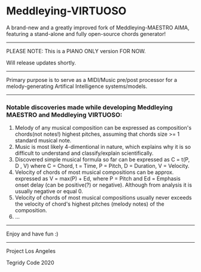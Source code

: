 # Meddleying-VIRTUOSO
A brand-new and a greatly improved fork of Meddleying-MAESTRO AIMA, featuring a stand-alone and fully open-source chords generator!

***

PLEASE NOTE: This is a PIANO ONLY version FOR NOW.

Will release updates shortly.

***

Primary purpose is to serve as a MIDI/Music pre/post processor for a melody-generating Artifical Intelligence systems/models.

***

### Notable discoveries made while developing Meddleying MAESTRO and Meddleying VIRTUOSO:

1) Melody of any musical composition can be expressed as composition's chords(not notes!) highest pitches, assuming that chords size >= 1 standard musical note.
2) Music is most likely 4-dimentional in nature, which explains why it is so difficult to understand and classify/explain scientifically.
3) Discovered simple musical formula so far can be expressed as C = t(P, D , V) where C = Chord, t = Time, P = Pitch, D = Duration, V = Velocity.
4) Velocity of chords of most musical compositions can be approx. expressed as V = max(P) + Ed, where P = Pitch and Ed = Emphasis onset delay (can be positive(?) or negative). Although from analysis it is usually negative or equal 0.
5) Velocity of chords of most musical compositions usually never exceeds the velocity of chord's highest pitches (melody notes) of the composition.
6) ...

***

Enjoy and have fun :)

***

Project Los Angeles

Tegridy Code 2020
